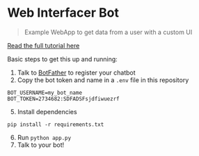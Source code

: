 # Web Interfacer Bot

> Example WebApp to get data from a user with a custom UI

[Read the full tutorial here](https://medium.com/@calixtemayoraz/step-by-step-guide-to-build-a-telegram-chatbot-with-a-simple-webapp-ui-using-python-44dca453522f)

Basic steps to get this up and running:

1) Talk to [BotFather](https://telegram.me/BotFather) to register your chatbot
2) Copy the bot token and name in a `.env` file in this repository

```
BOT_USERNAME=my_bot_name
BOT_TOKEN=2734682:SDFADSFsjdfiwuezrf
```

5) Install dependencies
```
pip install -r requirements.txt   
```
6) Run ``python app.py``
7) Talk to your bot!